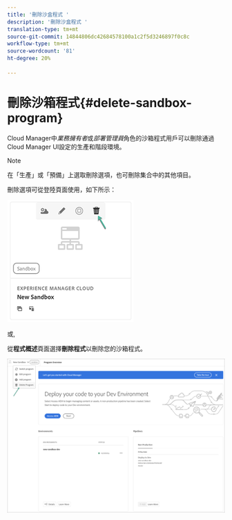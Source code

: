 ```yaml
---
title: '刪除沙盒程式 '
description: '刪除沙盒程式 '
translation-type: tm+mt
source-git-commit: 14844806dc42684578100a1c2f5d3246897f0c8c
workflow-type: tm+mt
source-wordcount: '81'
ht-degree: 20%

---
```



# 刪除沙箱程式{#delete-sandbox-program}

Cloud Manager中&#x200B;*業務擁有者*&#x200B;或&#x200B;*部署管理員*&#x200B;角色的沙箱程式用戶可以刪除通過Cloud Manager UI設定的生產和階段環境。

>[!NOTE]
>在「生產」或「預備」上選取刪除選項，也可刪除集合中的其他項目。

刪除選項可從登陸頁面使用，如下所示：

![](assets/delete-sandbox1.png)

或,

從&#x200B;**程式概述**&#x200B;頁面選擇&#x200B;**刪除程式**&#x200B;以刪除您的沙箱程式。

![](assets/delete-sandbox2.png)
